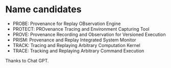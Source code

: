 # Name candidates

- PROBE: Provenance for Replay OBservation Engine
- PROTECT: PROvenance Tracing and Environment Capturing Tool
- PROVE: Provenance Recording and Observation for Versioned Execution
- PRISM: Provenance and Replay Integrated System Monitor
- TRACK: Tracing and Replaying Arbitrary Computation Kernel
- TRACE: Tracking and Replaying Arbitrary Command Execution

Thanks to Chat GPT.
